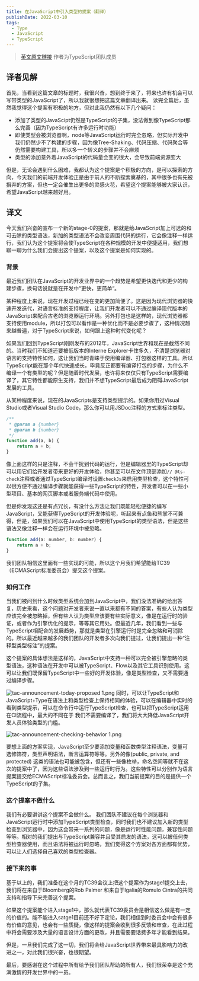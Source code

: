 ```yaml
---
title: 在JavaScript中引入类型的提案（翻译）
publishDate: 2022-03-10
tags:
  - Type
  - JavaScript
  - TypeScript
---
```

> [英文原文链接](https://devblogs.microsoft.com/typescript/a-proposal-for-type-syntax-in-javascript/) 作者为TypeScript团队成员

## 译者见解

首先，当看到这篇文章的标题时，我很兴奋，想到终于来了，将来也许有机会可以写带类型的JavaScript了，所以我就很想把这篇文章翻译出来。
读完全篇后，虽然我觉得这个提案有积极的地方，但对此我仍然有以下几个疑问：

* 添加了类型的JavaScipt仍然是TypeScript的子集，没法做到像TypeScript那么完善（因为TypeScript有许多运行时功能）
* 即使类型会被浏览器啊，node等JavaScript运行时完全忽略，但实际开发中我们仍然少不了构建的步骤，因为像Tree-Shaking、代码压缩、代码聚合等仍然需要构建工具，所以多一个转义的步骤并不会麻烦
* 类型的添加意外着JavaScript的代码量会变的很大，会导致前端资源变大

但是，无论会遇到什么困难，我都认为这个提案是个积极的方向，是可以探索的方向，今天我们的前端开发体验正是由于前人的不断探索奠基的，其中很多也有先被摒弃的方案，但也一定会催生出更多的灵感火花，希望这个提案能够被大家认识，希望JavaScript越来越好用。

## 译文

今天我们兴奋的宣布一个新的stage-0的提案，那就是给JavaScript加上可选的和可去除的类型语法，新加的类型语法不会改变周围代码的运行，它会像注释一样运行，我们认为这个提案将会使TypeScript在各种规模的开发中便捷适用，我们想聊一聊为什么我们会提出这个提案，以及这个提案是如何实现的。

### 背景
最近我们团队在JavaScript的开发业界中的一个趋势是希望更快迭代和更少的构建步骤，换句话说就是在开发中“更快，更简单“。

某种程度上来说，现在开发过程已经在变的更加简便了。这是因为现代浏览器的快速开发迭代，对语言标准的支持程度，让我们开发者可以不通过编译现代版本的JavaScript来配合古老的浏览器运行环境。另外打包也是这样的，现代浏览器都支持使用module，所以打包可以看作是一种优化而不是必要步骤了，这种情况越来越普遍，对于TypeScript来说，如何跟上这种时代变化呢？

如果我们回到TypeScript刚刚发布的2012年，JavaScript世界和现在是截然不同的。当时我们不知道还要被低版本的Interne Explorer卡住多久，不清楚浏览器对语言的支持特性如何，这让我们当时青睐于使用编译器、打包器这样的工具。所以TypeScript能在那个年代快速成长，毕竟反正都要有编译打包的步骤，为什么不编译一个有类型的呢？但是随着时代发展，也许将来仅仅只有TypeScript需要编译了，其它特性都能原生支持，我们并不想TypeScript最后成为阻碍JavaScript发展的工具。

从某种程度来说，现在的JavaScripts是支持类型提示的。如果你用过Visual Studio或者Visual Studio Code，那么你可以用JSDoc注释的方式来标注类型。
```js
/**
 * @param a {number}
 * @param b {number}
 */
function add(a, b) {
    return a + b;
}
```
像上面这样的只是注释，不会干扰到代码的运行，但是编辑器里的TypeScript却可以用它们给开发者带来更好的开发体验，你甚至可以在文件顶部添加`// @ts-check`注释或者通过TypeScript编译时设置`checkJs`来启用类型检查，这个特性可以很方便不通过编译步骤就能获得一些TypeScript的特性，开发者可以在一些小型项目、基本的网页脚本或者服务端代码中使用。

但是你发现这还是有点冗长，有没什么方法让我们既能轻松便捷的编写JavaScript，又能获得TypeScript的开发体验呢，听起来有点鱼和熊掌不可兼得，但是，如果我们可以在JavaScript中使用TypeScript的类型语法，但是这些语法又像注释一样会在运行环境中被忽略。
```js
function add(a: number, b: number) {
    return a + b;
}
```
我们团队相信这里面有一些实现的可能，所以这个月我们希望能给TC39（ECMAScript标准委员会）提交这个提案。

### 如何工作

当我们被问到什么时候类型系统会加到JavaScript中，我们没法准确的给出答复，历史来看，这个问题对开发者来说一直以来都有不同的答案，有些人认为类型应该完全被忽略掉，但有些人认为类型应该要有些实际意义，像是在运行时的验证，或者作为引擎优化的提示，等等其它用处。但最近几年，我们看到一些与TypeScript相配合的发展趋势，那就是类型在引擎运行时是完全忽略和可消除的。所以最近越来越多的我们团队的开发者多次向我们提过，让我们提出一种“注释型类型标注”的提案。

这个提案的具体想法是这样的，JavaScript中支持一种可以完全被引擎忽略的类型语法，这种语法在开发中可以被TypeScript、Flow以及其它工具识别使用。这可以让我们既保留TypeScript中一些好的开发体验，像是类型检查，又不需要通过编译步骤。

![tac-announcement-today-proposed _1_.png](https://inews.gtimg.com/newsapp_ls/0/14618593506/0.png)
同时，可以让TypeScript和JavaScript+Type在语法上和类型检查上保持相同的体验，可以在编辑器中实时的看到类型提示，可以在命令行中运行TypeScript检查，也可以把TypeScript运用在CI流程中，最大的不同在于
我们不需要编译了，我们将大大降低JavaScript开发人员体验类型的门槛。

![tac-announcement-checking-behavior _1_.png](https://inews.gtimg.com/newsapp_ls/0/14618593503/0.png)

要想上面的方案实现，JavaScript至少要添加变量和函数类型注释语法，变量可选修饰符，类型声明语法，断言运算符等等。另外的像(public, private, and protected) 这类的语法也可能被包含，但还有一些像枚举，命名空间等就不在这次的提案中了，因为这些语法涉及到一些运行时行为。这些特性可以分别作为语言提案提交给ECMAScript标准委员会。总而言之，我们当前提案的目的是提供一个TypeScript的子集。

### 这个提案不做什么

我们有必要讲讲这个提案不会做什么。
我们团队不建议在每个浏览器和JavaScript运行时中添加TypeScript类型检查，同时我们也不建议加入新的类型检查到浏览器中，因为这会带来一系列的问题，像是运行时性能问题，兼容性问题等等。相对的我们提出与TypeScript兼容并且受其启发的语法，这可以被任何类型检查器使用，而且语法将被运行时忽略，我们觉得这个方案对各方面都有优势，可以让人们选择自己喜欢的类型检查器。

### 接下来的事

基于以上的，我们准备在这个月的TC39会议上把这个提案作为stage1提交上去，我们将在来自于Bloomberg的Rob Palmer 和来自于Igalia的Romulo Cintra的共同支持和指导下来完善这个提案。

如果这个提案能个进入stage1中，那么就代表TC39委员会是相信这么做是有一定的价值的。能不能进入satge1目前还不好下定论，我们相信到时委员会中会有很多有价值的意见，也会有一些质疑，像这样的提案会收到很多反馈和审查，在此过程中将会需要涉及大量的语言设计方面的更改，并且需要要话费多年才能看到结果。

但是，一旦我们完成了这一切，我们将会给JavaScript世界带来最具影响力的改进之一，对此我们很兴奋，也很期望。

最后，要感谢在这个过程中所有给予我们团队帮助的所有人，我们很荣幸是这个充满激情的开发世界中的一员。



